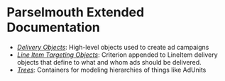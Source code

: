# Parselmouth Extended Documentation

* *[Delivery Objects](delivery.md)*:
    High-level objects used to create ad campaigns
* *[Line Item Targeting Objects](targeting.md)*:
    Criterion appended to LineItem delivery objects that define to what and whom
    ads should be delivered.
* *[Trees](trees.md)*:
    Containers for modeling hierarchies of things like AdUnits